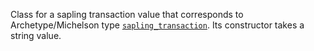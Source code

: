 Class for a sapling transaction value that corresponds to Archetype/Michelson type [`sapling_transaction`](/docs/reference/types#sapling_transaction(n)). Its constructor takes a string value.
